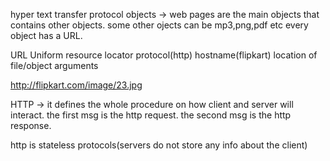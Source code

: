 hyper text transfer protocol
objects ->
 web pages are the main objects that contains other objects.
 some other ojects can be mp3,png,pdf etc
 every object has a URL.

 URL
Uniform resource locator
protocol(http)
hostname(flipkart)
location of file/object
arguments

http://flipkart.com/image/23.jpg 

HTTP -> it defines the whole procedure on how client and server will interact.
the first msg is the http request.
the second msg is the http response.

http is stateless protocols(servers do not store any info about the client)